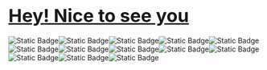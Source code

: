 <h1><span style="color: blue; font-size: 36px;"><a href='https://github.com/MadihaMassoudi'>Hey! Nice to see you</a></span></h1>
<div><img alt="Static Badge" src="https://img.shields.io/badge/JavaScript-blue"><img alt="Static Badge" src="https://img.shields.io/badge/TypeJS-yellow"><img alt="Static Badge" src="https://img.shields.io/badge/ReactJS-pink"><img alt="Static Badge" src="https://img.shields.io/badge/HTML-orange"><img alt="Static Badge" src="https://img.shields.io/badge/NodeJS-violet"><img alt="Static Badge" src="https://img.shields.io/badge/Bootstrap-purple"><img alt="Static Badge" src="https://img.shields.io/badge/CSS-grey"><img alt="Static Badge" src="https://img.shields.io/badge/Photoshop-violet"><img alt="Static Badge" src="https://img.shields.io/badge/Filmora-darkblue"><img alt="Static Badge" src="https://img.shields.io/badge/CapCut-cyan"><img alt="Static Badge" src="https://img.shields.io/badge/Adobe%20Premiere%20Pro-black"><img alt="Static Badge" src="https://img.shields.io/badge/Adobe%20Illustrator-darkpurple"><img alt="Static Badge" src="https://img.shields.io/badge/-lightblue"></div>

